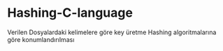# Hashing-C-language
Verilen Dosyalardaki kelimelere göre key üretme Hashing algoritmalarına göre konumlandırılması

